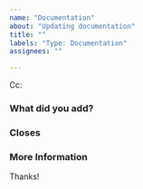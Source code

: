 ```yaml
---
name: "Documentation"
about: "Updating documentation"
title: ""
labels: "Type: Documentation"
assignees: ""

---
```

<!-- These comments automatically delete -->
<!-- Next to Cc:, @ mention users who should be in the loop -->
Cc:

### What did you add?
<!-- Short description of the documentation that you added -->

### Closes
<!-- Which issues does this close -->

### More Information
<!-- Add any other context here -->

Thanks!
